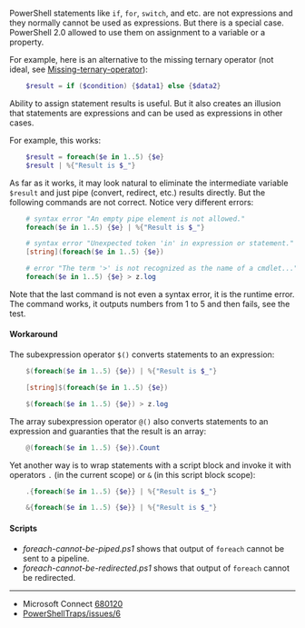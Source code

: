 
[Missing-ternary-operator]: ../Missing-ternary-operator

PowerShell statements like `if`, `for`, `switch`, and etc. are not expressions
and they normally cannot be used as expressions. But there is a special case.
PowerShell 2.0 allowed to use them on assignment to a variable or a property.

For example, here is an alternative to the missing ternary operator (not ideal,
see [Missing-ternary-operator]):

```powershell
    $result = if ($condition) {$data1} else {$data2}
```

Ability to assign statement results is useful. But it also creates an illusion
that statements are expressions and can be used as expressions in other cases.

For example, this works:

```powershell
    $result = foreach($e in 1..5) {$e}
    $result | %{"Result is $_"}
```

As far as it works, it may look natural to eliminate the intermediate variable
`$result` and just pipe (convert, redirect, etc.) results directly. But the
following commands are not correct. Notice very different errors:

```powershell
    # syntax error "An empty pipe element is not allowed."
    foreach($e in 1..5) {$e} | %{"Result is $_"}

    # syntax error "Unexpected token 'in' in expression or statement."
    [string](foreach($e in 1..5) {$e})

    # error "The term '>' is not recognized as the name of a cmdlet..."
    foreach($e in 1..5) {$e} > z.log
```

Note that the last command is not even a syntax error, it is the runtime error.
The command works, it outputs numbers from 1 to 5 and then fails, see the test.

#### Workaround

The subexpression operator `$()` converts statements to an expression:

```powershell
    $(foreach($e in 1..5) {$e}) | %{"Result is $_"}

    [string]$(foreach($e in 1..5) {$e})

    $(foreach($e in 1..5) {$e}) > z.log
```

The array subexpression operator `@()` also converts statements to an
expression and guaranties that the result is an array:

```powershell
    @(foreach($e in 1..5) {$e}).Count
```

Yet another way is to wrap statements with a script block and invoke it with
operators `.` (in the current scope) or `&` (in this script block scope):

```powershell
    .{foreach($e in 1..5) {$e}} | %{"Result is $_"}

    &{foreach($e in 1..5) {$e}} | %{"Result is $_"}
```

#### Scripts

- *foreach-cannot-be-piped.ps1* shows that output of `foreach` cannot be sent to a pipeline.
- *foreach-cannot-be-redirected.ps1* shows that output of `foreach` cannot be redirected.

---

- Microsoft Connect [680120](https://connect.microsoft.com/PowerShell/feedback/details/680120)
- [PowerShellTraps/issues/6](https://github.com/nightroman/PowerShellTraps/issues/6)
